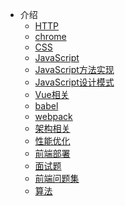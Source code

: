 <!-- docs/_sidebar.md -->
* 介绍
    * [HTTP](/http/README.md)
    * [chrome](/chrome/README.md)
    * [CSS](/css/README.md)
    * [JavaScript](/javascript/README.md)
    * [JavaScript方法实现](/method/README.md)
    * [JavaScript设计模式](design/README.md)
    * [Vue相关](/vue/README.md)
    * [babel](/babel/README.md)
    * [webpack](/webpack/README.md)
    * [架构相关](/framework/README.md)
    * [性能优化](/performance/README.md)
    * [前端部署](/deploy/README.md)
    * [面试题](/interview/README.md)
    * [前端问题集](/problem/README.md)
    * [算法](/algorithm/README.md)
